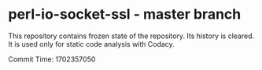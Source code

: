 # perl-io-socket-ssl - master branch

This repository contains frozen state of the repository.
Its history is cleared. It is used only for static code
analysis with Codacy.

Commit Time: 1702357050